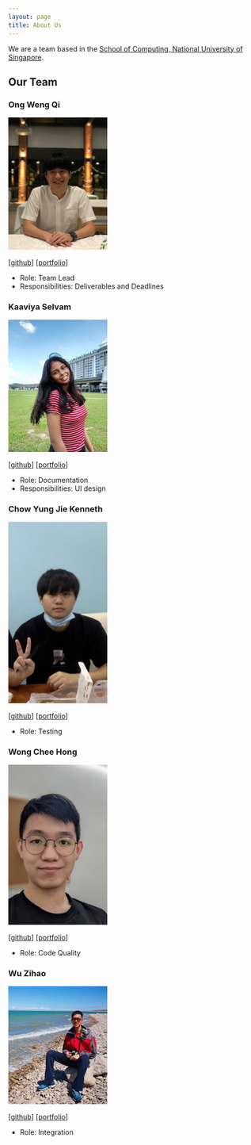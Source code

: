 ```yaml
---
layout: page
title: About Us
---
```


We are a team based in the [School of Computing, National University of Singapore](http://www.comp.nus.edu.sg).

## Our Team

### Ong Weng Qi
<img src="images/chriswengqi.png" width="200px">

[[github](https://github.com/chriswengqi)] [[portfolio](team/chriswengqi.md)]
- Role: Team Lead
- Responsibilities: Deliverables and Deadlines

### Kaaviya Selvam

<img src="images/kavxya.png" width="200px">

[[github](http://github.com/kavxya)] [[portfolio](team/kavxya.md)]

* Role: Documentation
* Responsibilities: UI design

### Chow Yung Jie Kenneth

<img src="images/reignnz.png" width="200px">

[[github](http://github.com/reignnz)] [[portfolio](team/reignnz.md)]

* Role: Testing

### Wong Chee Hong

<img src="images/cheehongw.png" width="200px">

[[github](http://github.com/cheehongw)] [[portfolio](team/cheehongw.md)]

* Role: Code Quality

### Wu Zihao

<img src="images/zihaowrez.png" width="200px">

[[github](http://github.com/zihaowrez)] [[portfolio](team/zihaowrez.md)]

* Role: Integration
